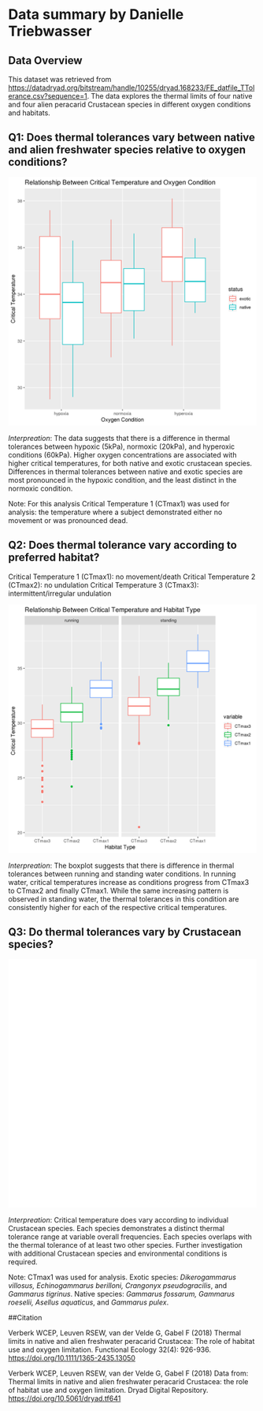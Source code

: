 # Data summary by Danielle Triebwasser


## Data Overview
This dataset was retrieved from https://datadryad.org/bitstream/handle/10255/dryad.168233/FE_datfile_TTolerance.csv?sequence=1. The data explores the thermal limits of four native and four alien peracarid Crustacean species in different oxygen conditions and habitats.

## Q1: Does thermal tolerances vary between native and alien freshwater species relative to oxygen conditions?

![](Relationship_Between_Critical_Temperature_and_Oxygen_Condition.png)


*Interpreation*: The data suggests that there is a difference in thermal tolerances between hypoxic (5kPa), normoxic (20kPa), and hyperoxic conditions (60kPa). Higher oxygen concentrations are associated with higher critical temperatures, for both native and exotic crustacean species. Differences in thermal tolerances between native and exotic species are most pronounced in the hypoxic condition, and the least distinct in the normoxic condition.

Note: For this analysis Critical Temperature 1 (CTmax1) was used for analysis: the temperature where a subject demonstrated either no movement or was pronounced dead.


## Q2: Does thermal tolerance vary according to preferred habitat?

Critical Temperature 1 (CTmax1): no movement/death
Critical Temperature 2 (CTmax2): no undulation
Critical Temperature 3 (CTmax3): intermittent/irregular undulation

![](Relationship_Between_Critical_Temperature_and_Habitat_Type.png)

*Interpreation*: The boxplot suggests that there is difference in thermal tolerances between running and standing water conditions. In running water, critical temperatures increase as conditions progress from CTmax3 to CTmax2 and finally CTmax1. While the same increasing pattern is observed in standing water, the thermal tolerances in this condition are consistently higher for each of the respective critical temperatures.


## Q3: Do thermal tolerances vary by Crustacean species?


![](Critical_Temperature_by_Species.png)

*Interpreation*: Critical temperature does vary according to individual Crustacean species. Each species demonstrates a distinct thermal tolerance range at variable overall frequencies. Each species overlaps with the thermal tolerance of at least two other species. Further investigation with additional Crustacean species and environmental conditions is required. 

Note: CTmax1 was used for analysis. Exotic species: *Dikerogammarus villosus, Echinogammarus berilloni, Crangonyx pseudogracilis*, and *Gammarus tigrinus*. Native species: *Gammarus fossarum, Gammarus roeselii, Asellus aquaticus*, and *Gammarus pulex*.


##Citation

Verberk WCEP, Leuven RSEW, van der Velde G, Gabel F (2018) Thermal limits in native and alien freshwater peracarid Crustacea: The role of habitat use and oxygen limitation. Functional Ecology 32(4): 926-936. https://doi.org/10.1111/1365-2435.13050

Verberk WCEP, Leuven RSEW, van der Velde G, Gabel F (2018) Data from: Thermal limits in native and alien freshwater peracarid Crustacea: the role of habitat use and oxygen limitation. Dryad Digital Repository. https://doi.org/10.5061/dryad.tf641
